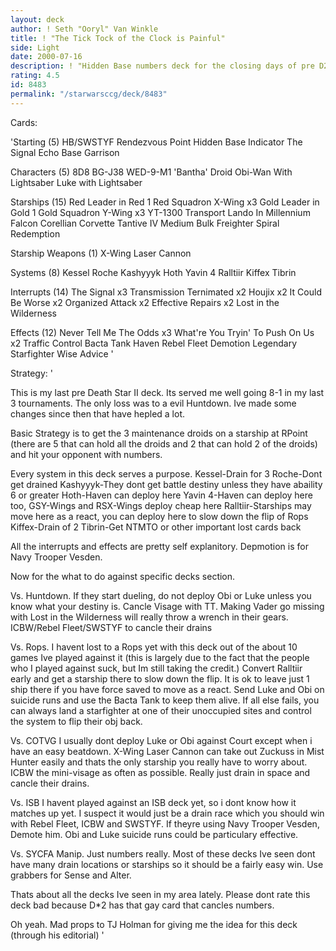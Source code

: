 ```yaml
---
layout: deck
author: ! Seth "Ooryl" Van Winkle
title: ! "The Tick Tock of the Clock is Painful"
side: Light
date: 2000-07-16
description: ! "Hidden Base numbers deck for the closing days of pre D2"
rating: 4.5
id: 8483
permalink: "/starwarsccg/deck/8483"
---
```

Cards: 

'Starting (5)
HB/SWSTYF
Rendezvous Point
Hidden Base Indicator
The Signal
Echo Base Garrison

Characters (5)
8D8
BG-J38
WED-9-M1 'Bantha' Droid
Obi-Wan With Lightsaber
Luke with Lightsaber

Starships (15)
Red Leader in Red 1
Red Squadron X-Wing x3
Gold Leader in Gold 1
Gold Squadron Y-Wing x3
YT-1300 Transport
Lando In Millennium Falcon
Corellian Corvette
Tantive IV
Medium Bulk Freighter
Spiral
Redemption

Starship Weapons (1)
X-Wing Laser Cannon

Systems (8)
Kessel
Roche
Kashyyyk
Hoth
Yavin 4
Ralltiir
Kiffex
Tibrin

Interrupts (14)
The Signal x3
Transmission Ternimated x2
Houjix x2
It Could Be Worse x2
Organized Attack x2
Effective Repairs x2
Lost in the Wilderness

Effects (12)
Never Tell Me The Odds x3
What're You Tryin' To Push On Us x2
Traffic Control
Bacta Tank
Haven
Rebel Fleet
Demotion
Legendary Starfighter
Wise Advice
'

Strategy: '

This is my last pre Death Star II deck.  Its served me well going 8-1 in my last 3 tournaments.  The only loss was to a evil Huntdown.  Ive made some changes since then that have hepled a lot.

Basic Strategy is to get the 3 maintenance droids on a starship at RPoint (there are 5 that can hold all the droids and 2 that can hold 2 of the droids) and hit your opponent with numbers.

Every system in this deck serves a purpose.
Kessel-Drain for 3
Roche-Dont get drained
Kashyyyk-They dont get battle destiny unless they have abaility 6 or greater
Hoth-Haven can deploy here
Yavin 4-Haven can deploy here too, GSY-Wings and RSX-Wings deploy cheap here
Ralltiir-Starships may move here as a react, you can deploy here to slow down the flip of Rops
Kiffex-Drain of 2
Tibrin-Get NTMTO or other important lost cards back

All the interrupts and effects are pretty self explanitory. Depmotion is for Navy Trooper Vesden.

Now for the what to do against specific decks section.

Vs. Huntdown.  If they start dueling, do not deploy Obi or Luke unless you know what your destiny is.  Cancle Visage with TT.  Making Vader go missing with Lost in the Wilderness will really throw a wrench in their gears.  ICBW/Rebel Fleet/SWSTYF to cancle their drains

Vs. Rops.  I havent lost to a Rops yet with this deck out of the about 10 games Ive played against it (this is largely due to the fact that the people who I played against suck, but Im still taking the credit.)  Convert Ralltiir early and get a starship there to slow down the flip.  It is ok to leave just 1 ship there if you have force saved to move as a react.  Send Luke and Obi on suicide runs and use the Bacta Tank to keep them alive.  If all else fails, you can always land a starfighter at one of their unoccupied sites and control the system to flip their obj back.

Vs. COTVG  I usually dont deploy Luke or Obi against Court except when i have an easy beatdown.  X-Wing Laser Cannon can take out Zuckuss in Mist Hunter easily and thats the only starship you really have to worry about.  ICBW the mini-visage as often as possible. Really just drain in space and cancle their drains.

Vs. ISB  I havent played against an ISB deck yet, so i dont know how it matches up yet.  I suspect it would just be a drain race which you should win with Rebel Fleet, ICBW and SWSTYF.  If theyre using Navy Trooper Vesden, Demote him.  Obi and Luke suicide runs could be particulary effective.

Vs. SYCFA Manip.  Just numbers really.	Most of these decks Ive seen dont have many drain locations or starships so it should be a fairly easy win.  Use grabbers for Sense and Alter.

Thats about all the decks Ive seen in my area lately.  Please dont rate this deck bad because D*2 has that gay card that cancles numbers.

Oh yeah. Mad props to TJ Holman for giving me the idea for this deck (through his editorial)
'
